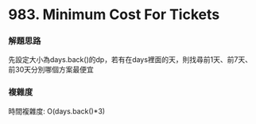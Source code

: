 # 983. Minimum Cost For Tickets
### 解題思路
先設定大小為days.back()的dp，若有在days裡面的天，則找尋前1天、前7天、前30天分別哪個方案最便宜
### 複雜度
時間複雜度: O(days.back()*3)
